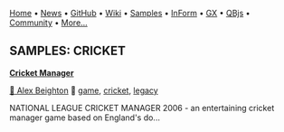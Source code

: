 [Home](https://qb64.com) • [News](../news.md) • [GitHub](https://github.com/QB64Official/qb64) • [Wiki](https://github.com/QB64Official/qb64/wiki) • [Samples](../samples.md) • [InForm](../inform.md) • [GX](../gx.md) • [QBjs](../qbjs.md) • [Community](../community.md) • [More...](../more.md)

## SAMPLES: CRICKET

**[Cricket Manager](cricket-manager/index.md)**

[🐝 Alex Beighton](alex-beighton.md) 🔗 [game](game.md), [cricket](cricket.md), [legacy](legacy.md)

NATIONAL LEAGUE CRICKET MANAGER 2006 - an entertaining cricket manager game based on England's do...
